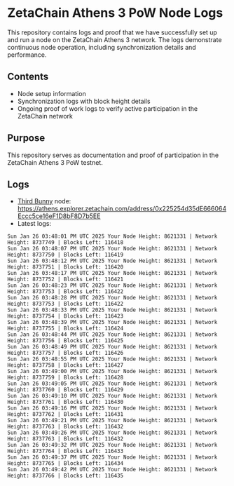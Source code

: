 # ZetaChain Athens 3 PoW Node Logs
This repository contains logs and proof that we have successfully set up and run a node on the ZetaChain Athens 3 network. The logs demonstrate continuous node operation, including synchronization details and performance.

## Contents
- Node setup information
- Synchronization logs with block height details
- Ongoing proof of work logs to verify active participation in the ZetaChain network

## Purpose
This repository serves as documentation and proof of participation in the ZetaChain Athens 3 PoW testnet.

## Logs

- [Third Bunny](https://thirdbunny.xyz/) node: https://athens.explorer.zetachain.com/address/0x225254d35dE666064Eccc5ce16eF1D8bF8D7b5EE
- Latest logs:
```
Sun Jan 26 03:48:01 PM UTC 2025 Your Node Height: 8621331 | Network Height: 8737749 | Blocks Left: 116418
Sun Jan 26 03:48:07 PM UTC 2025 Your Node Height: 8621331 | Network Height: 8737750 | Blocks Left: 116419
Sun Jan 26 03:48:12 PM UTC 2025 Your Node Height: 8621331 | Network Height: 8737751 | Blocks Left: 116420
Sun Jan 26 03:48:17 PM UTC 2025 Your Node Height: 8621331 | Network Height: 8737752 | Blocks Left: 116421
Sun Jan 26 03:48:23 PM UTC 2025 Your Node Height: 8621331 | Network Height: 8737753 | Blocks Left: 116422
Sun Jan 26 03:48:28 PM UTC 2025 Your Node Height: 8621331 | Network Height: 8737753 | Blocks Left: 116422
Sun Jan 26 03:48:33 PM UTC 2025 Your Node Height: 8621331 | Network Height: 8737754 | Blocks Left: 116423
Sun Jan 26 03:48:39 PM UTC 2025 Your Node Height: 8621331 | Network Height: 8737755 | Blocks Left: 116424
Sun Jan 26 03:48:44 PM UTC 2025 Your Node Height: 8621331 | Network Height: 8737756 | Blocks Left: 116425
Sun Jan 26 03:48:49 PM UTC 2025 Your Node Height: 8621331 | Network Height: 8737757 | Blocks Left: 116426
Sun Jan 26 03:48:55 PM UTC 2025 Your Node Height: 8621331 | Network Height: 8737758 | Blocks Left: 116427
Sun Jan 26 03:49:00 PM UTC 2025 Your Node Height: 8621331 | Network Height: 8737759 | Blocks Left: 116428
Sun Jan 26 03:49:05 PM UTC 2025 Your Node Height: 8621331 | Network Height: 8737760 | Blocks Left: 116429
Sun Jan 26 03:49:10 PM UTC 2025 Your Node Height: 8621331 | Network Height: 8737761 | Blocks Left: 116430
Sun Jan 26 03:49:16 PM UTC 2025 Your Node Height: 8621331 | Network Height: 8737762 | Blocks Left: 116431
Sun Jan 26 03:49:21 PM UTC 2025 Your Node Height: 8621331 | Network Height: 8737763 | Blocks Left: 116432
Sun Jan 26 03:49:26 PM UTC 2025 Your Node Height: 8621331 | Network Height: 8737763 | Blocks Left: 116432
Sun Jan 26 03:49:32 PM UTC 2025 Your Node Height: 8621331 | Network Height: 8737764 | Blocks Left: 116433
Sun Jan 26 03:49:37 PM UTC 2025 Your Node Height: 8621331 | Network Height: 8737765 | Blocks Left: 116434
Sun Jan 26 03:49:42 PM UTC 2025 Your Node Height: 8621331 | Network Height: 8737766 | Blocks Left: 116435
```
